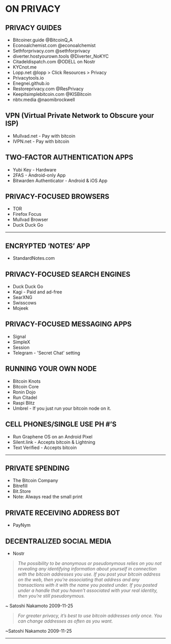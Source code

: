 # ON PRIVACY
## PRIVACY GUIDES
* Bitcoiner.guide @BitcoinQ_A
* Econoalchemist.com @econoalchemist
* Sethforprivacy.com @sethforprivacy
* diverter.hostyourown.tools @Diverter_NoKYC
* Citadeldispatch.com @ODELL on Nostr
* KYCnot.me
* Lopp.net @lopp > Click Resources > Privacy
* Privacytools.io
* Enegnei.github.io
* Restoreprivacy.com @ResPrivacy
* Keepitsimplebitcoin.com @KISBitcoin
* nbtv.media @naomibrockwell

## VPN (Virtual Private Network to Obscure your ISP)
* Mullvad.net - Pay with bitcoin
* IVPN.net - Pay with bitcoin

## TWO-FACTOR AUTHENTICATION APPS
* Yubi Key - Hardware
* 2FAS - Android-only App
* Bitwarden Authenticator - Android & iOS App

## PRIVACY-FOCUSED BROWSERS
* TOR
* Firefox Focus
* Mullvad Browser
* Duck Duck Go
---
## ENCRYPTED ‘NOTES’ APP
* StandardNotes.com
## PRIVACY-FOCUSED SEARCH ENGINES
* Duck Duck Go
* Kagi - Paid and ad-free
* SearXNG
* Swisscows
* Mojeek

## PRIVACY-FOCUSED MESSAGING APPS
* Signal
* SimpleX
* Session
* Telegram - 'Secret Chat' setting
## RUNNING YOUR OWN NODE
* Bitcoin Knots
* Bitcoin Core
* Ronin Dojo
* Run Citadel
* Raspi Blitz
* Umbrel - If you just run your bitcoin node on it.
## CELL PHONES/SINGLE USE PH #’S
* Run Graphene OS on an Android Pixel
* Silent.link - Accepts bitcoin & Lightning
* Text Verified - Accepts bitcoin

---

## PRIVATE SPENDING
* The Bitcoin Company
* Bitrefill
* Bit.Store
* Note: Always read the small print
## PRIVATE RECEIVING ADDRESS BOT
* PayNym
## DECENTRALIZED SOCIAL MEDIA
* Nostr

>*The possibility to be anonymous or
pseudonymous relies on you not revealing
any identifying information about
yourself in connection with the bitcoin
addresses you use. If you post your
bitcoin address on the web, then you’re
associating that address and any
transactions with it with the name you
posted under.
If you posted under a handle that
you haven’t associated with your real
identity, then you’re still pseudonymous.*

~ Satoshi Nakamoto 2009-11-25

>*For greater privacy, it’s best to use
bitcoin addresses only once. You can
change addresses as often as you want.*

~Satoshi Nakamoto 2009-11-25

---


